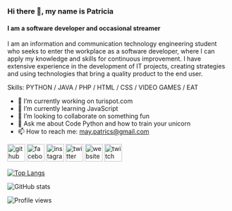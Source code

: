 ### Hi there 👋, my name is Patricia
#### I am a software developer and occasional streamer
I am an information and communication technology engineering student who seeks to enter the workplace as a software developer, where I can apply my knowledge and skills for continuous improvement. I have extensive experience in the development of IT projects, creating strategies and using technologies that bring a quality product to the end user.

Skills: PYTHON / JAVA / PHP / HTML / CSS / VIDEO GAMES / EAT

- 🔭 I’m currently working on turispot.com 
- 🌱 I’m currently learning JavaScript 
- 👯 I’m looking to collaborate on something fun 
- 💬 Ask me about Code Python and how to train your unicorn 
- 📫 How to reach me: may.patrics@gmail.com 


[<img src='https://cdn.jsdelivr.net/npm/simple-icons@3.0.1/icons/github.svg' alt='github' height='40'>](https://github.com/PatyLuPrz)  [<img src='https://cdn.jsdelivr.net/npm/simple-icons@3.0.1/icons/facebook.svg' alt='facebook' height='40'>](https://www.facebook.com/paty.przmtz)  [<img src='https://cdn.jsdelivr.net/npm/simple-icons@3.0.1/icons/instagram.svg' alt='instagram' height='40'>](https://www.instagram.com/patty.was.here/)  [<img src='https://cdn.jsdelivr.net/npm/simple-icons@3.0.1/icons/twitter.svg' alt='twitter' height='40'>](https://twitter.com/PatyLuPrz)  [<img src='https://cdn.jsdelivr.net/npm/simple-icons@3.0.1/icons/icloud.svg' alt='website' height='40'>](turispot.com)  [<img src='https://cdn.jsdelivr.net/npm/simple-icons@3.0.1/icons/twitch.svg' alt='twitch' height='40'>](twitch.tv/pattywashere)  

[![Top Langs](https://github-readme-stats.vercel.app/api/top-langs/?username=PatyLuPrz)](https://github.com/anuraghazra/github-readme-stats)

![GitHub stats](https://github-readme-stats.vercel.app/api?username=PatyLuPrz&show_icons=true&count_private=true)  

![Profile views](https://gpvc.arturio.dev/PatyLuPrz)  
